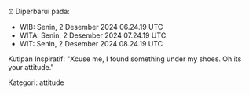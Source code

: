 ⏰ Diperbarui pada:
- WIB: Senin, 2 Desember 2024 06.24.19 UTC
- WITA: Senin, 2 Desember 2024 07.24.19 UTC
- WIT: Senin, 2 Desember 2024 08.24.19 UTC

Kutipan Inspiratif:
"Xcuse me, I found something under my shoes. Oh its your attitude."


Kategori: attitude

